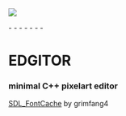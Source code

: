 <img src="https://github.com/ENDESGA/EDGITOR/master/git/title.png" />

*- - - - - - -*
# EDGITOR
### minimal C++ pixelart editor

[SDL_FontCache](https://github.com/grimfang4/SDL_FontCache) by grimfang4 
